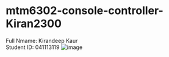 # mtm6302-console-controller-Kiran2300
<h>Full Nmame: Kirandeep Kaur  <br>
Student ID: 041113119 </h>
![image](https://github.com/Kiran2300/mtm6302-console-controller-Kiran2300/assets/134239892/0f361b78-7ce7-41eb-baa1-e83434918718)

